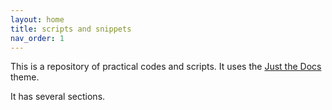 ```yaml
---
layout: home
title: scripts and snippets
nav_order: 1
---
```


This is a repository of practical codes and scripts. It uses the [Just the Docs](https://just-the-docs.com/) theme. 

It has several sections.
